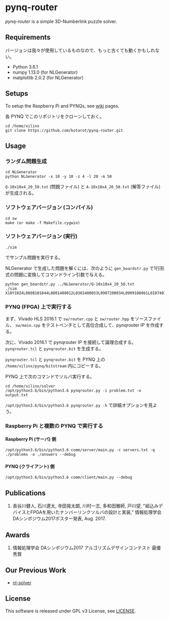 # pynq-router

*pynq-router* is a simple 3D-Numberlink puzzle solver.


## Requirements

バージョンは我々が使用しているものなので、もっと古くても動くかもしれない。

* Python 3.6.1
* numpy 1.13.0 (for NLGenerator)
* matplotlib 2.0.2 (for NLGenerator)


## Setups

To setup the Raspberry Pi and PYNQs,
see [wiki](https://github.com/kotarot/pynq-router/wiki) pages.

各 PYNQ でこのリポジトリをクローンしておく。

```
cd /home/xilinx
git clone https://github.com/kotarot/pynq-router.git
```


## Usage

### ランダム問題生成

```
cd NLGenerator
python NLGenerator -x 10 -y 10 -z 4 -l 20 -m 50
```

`Q-10x10x4_20_50.txt` (問題ファイル) と `A-10x10x4_20_50.txt` (解答ファイル) が生成される。

### ソフトウェアバージョン (コンパイル)

```
cd sw
make (or make -f Makefile.cygwin)
```

### ソフトウェアバージョン (実行)

```
./sim
```

でサンプル問題を実行する。

NLGenerator で生成した問題を解くには、次のように `gen_boardstr.py` で1行形式の問題に変換してコマンドライン引数で与える。

```
python gen_boardstr.py ../NLGenerator/Q-10x10x4_20_50.txt
./sim X10Y10Z4L0808101044L0801408012L0301400053L0907200034L0909108061L0107401033L0108103081L0608206071L0300106003L0506105053L0006301051L0101402081L0000300022L0109402094L0908109051L0102101031L0200303033L0802209042L0707405064
```

### PYNQ (FPGA) 上で実行する

まず、Vivado HLS 2016.1 で
`sw/router.cpp` と `sw/router.hpp` をソースファイル、
`sw/main.cpp` をテストベンチとして高位合成して、pynqrouter IP を作成する。

次に、Vivado 2016.1 で pynqrouter IP を接続して論理合成する。
`pynqrouter.tcl` と `pynqrouter.bit` を生成する。

`pynqrouter.tcl` と `pynqrouter.bit` を PYNQ 上の
`/home/xilinx/pynq/bitstream` 内にコピーする。

PYNQ 上で次のコマンドでソルバ実行する。

```
cd /home/xilinx/solver
/opt/python3.6/bin/python3.6 pynqrouter.py -i problem.txt -o output.txt
```

`/opt/python3.6/bin/python3.6 pynqrouter.py -h` で詳細オプションを見よう。

### Raspberry Pi と複数の PYNQ で実行する

#### Raspberry Pi (サーバ) 側

```
/opt/python3.6/bin/python3.6 comm/server/main.py -c servers.txt -q ./problems -o ./answers --debug
```

#### PYNQ (クライアント) 側

```
/opt/python3.6/bin/python3.6 comm/client/main.py --debug
```


## Publications

1. 長谷川健人, 石川遼太, 寺田晃太朗, 川村一志, 多和田雅師, 戸川望, "組込みデバイスとFPGAを用いたナンバーリンクソルバの設計と実装," 情報処理学会DAシンポジウム2017ポスター発表, Aug. 2017.


## Awards

1. 情報処理学会 DAシンポジウム2017 アルゴリズムデザインコンテスト 最優秀賞


## Our Previous Work

* [nl-solver](https://github.com/kotarot/nl-solver)


## License

This software is released under GPL v3 License, see [LICENSE](/LICENSE).
